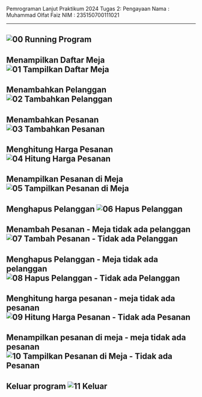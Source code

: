 Pemrograman Lanjut Praktikum 2024
Tugas 2: Pengayaan
Nama  : Muhammad Olfat Faiz
NIM   : 235150700111021

--------
![ 00   Running Program](https://github.com/PressToCode/Tugas-Pengayaan_235150700111021_MuhammadOlfatFaiz/assets/137992170/92d261f4-162c-4b1f-b504-9b5f4efa7894)
--------
Menampilkan Daftar Meja
![ 01   Tampilkan Daftar Meja](https://github.com/PressToCode/Tugas-Pengayaan_235150700111021_MuhammadOlfatFaiz/assets/137992170/ecaf6b00-5530-434c-abe1-08dead1ec152)
--------
Menambahkan Pelanggan
![ 02   Tambahkan Pelanggan](https://github.com/PressToCode/Tugas-Pengayaan_235150700111021_MuhammadOlfatFaiz/assets/137992170/3e1bd46c-73c1-47d7-8aaf-96b6b55b7941)
--------
Menambahkan Pesanan
![ 03   Tambahkan Pesanan](https://github.com/PressToCode/Tugas-Pengayaan_235150700111021_MuhammadOlfatFaiz/assets/137992170/a21febd8-a5d5-44e9-ae47-cce5e561f19c)
--------
Menghitung Harga Pesanan
![ 04   Hitung Harga Pesanan](https://github.com/PressToCode/Tugas-Pengayaan_235150700111021_MuhammadOlfatFaiz/assets/137992170/de5e19f1-3014-4b94-aca6-24ebfbf5beb7)
--------
Menampilkan Pesanan di Meja
![ 05   Tampilkan Pesanan di Meja](https://github.com/PressToCode/Tugas-Pengayaan_235150700111021_MuhammadOlfatFaiz/assets/137992170/34fa47c0-4f24-4765-904e-b666247dcd6e)
--------
Menghapus Pelanggan
![ 06   Hapus Pelanggan](https://github.com/PressToCode/Tugas-Pengayaan_235150700111021_MuhammadOlfatFaiz/assets/137992170/5bc94d88-c627-4899-897f-8ca35f66fd7e)
--------
Menambah Pesanan - Meja tidak ada pelanggan
![ 07   Tambah Pesanan - Tidak ada Pelanggan](https://github.com/PressToCode/Tugas-Pengayaan_235150700111021_MuhammadOlfatFaiz/assets/137992170/f1a4defe-1a87-498b-96d6-2a22fc116922)
--------
Menghapus Pelanggan - Meja tidak ada pelanggan
![ 08   Hapus Pelanggan - Tidak ada Pelanggan](https://github.com/PressToCode/Tugas-Pengayaan_235150700111021_MuhammadOlfatFaiz/assets/137992170/e9d649e9-f5db-4d7c-8665-ca2284e8aad5)
---------
Menghitung harga pesanan - meja tidak ada pesanan
![ 09   Hitung Harga Pesanan - Tidak ada Pesanan](https://github.com/PressToCode/Tugas-Pengayaan_235150700111021_MuhammadOlfatFaiz/assets/137992170/383204f8-e5bb-47dc-b06c-70ca738c5013)
---------
Menampilkan pesanan di meja - meja tidak ada pesanan
![ 10   Tampilkan Pesanan di Meja - Tidak ada Pesanan](https://github.com/PressToCode/Tugas-Pengayaan_235150700111021_MuhammadOlfatFaiz/assets/137992170/99b74ce6-d3ab-4d9d-9acb-f0722434dda3)
---------
Keluar program
![ 11   Keluar](https://github.com/PressToCode/Tugas-Pengayaan_235150700111021_MuhammadOlfatFaiz/assets/137992170/fead9aa3-7ca9-4748-9534-0c2ba16d0045)
---------
